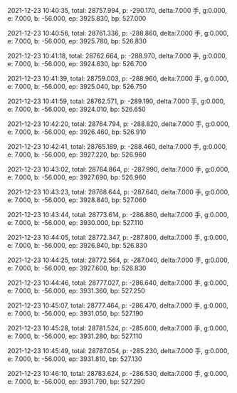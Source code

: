 2021-12-23 10:40:35, total: 28757.994, p: -290.170, delta:7.000 手, g:0.000, e: 7.000, b: -56.000, ep: 3925.830, bp: 527.000

2021-12-23 10:40:56, total: 28761.336, p: -288.860, delta:7.000 手, g:0.000, e: 7.000, b: -56.000, ep: 3925.780, bp: 526.830

2021-12-23 10:41:18, total: 28762.664, p: -288.970, delta:7.000 手, g:0.000, e: 7.000, b: -56.000, ep: 3924.630, bp: 526.700

2021-12-23 10:41:39, total: 28759.003, p: -288.960, delta:7.000 手, g:0.000, e: 7.000, b: -56.000, ep: 3925.040, bp: 526.750

2021-12-23 10:41:59, total: 28762.571, p: -289.190, delta:7.000 手, g:0.000, e: 7.000, b: -56.000, ep: 3924.010, bp: 526.650

2021-12-23 10:42:20, total: 28764.794, p: -288.820, delta:7.000 手, g:0.000, e: 7.000, b: -56.000, ep: 3926.460, bp: 526.910

2021-12-23 10:42:41, total: 28765.189, p: -288.460, delta:7.000 手, g:0.000, e: 7.000, b: -56.000, ep: 3927.220, bp: 526.960

2021-12-23 10:43:02, total: 28764.864, p: -287.990, delta:7.000 手, g:0.000, e: 7.000, b: -56.000, ep: 3927.690, bp: 526.960

2021-12-23 10:43:23, total: 28768.644, p: -287.640, delta:7.000 手, g:0.000, e: 7.000, b: -56.000, ep: 3928.840, bp: 527.060

2021-12-23 10:43:44, total: 28773.614, p: -286.880, delta:7.000 手, g:0.000, e: 7.000, b: -56.000, ep: 3930.000, bp: 527.110

2021-12-23 10:44:05, total: 28772.347, p: -287.800, delta:7.000 手, g:0.000, e: 7.000, b: -56.000, ep: 3926.840, bp: 526.830

2021-12-23 10:44:25, total: 28772.564, p: -287.040, delta:7.000 手, g:0.000, e: 7.000, b: -56.000, ep: 3927.600, bp: 526.830

2021-12-23 10:44:46, total: 28777.027, p: -286.640, delta:7.000 手, g:0.000, e: 7.000, b: -56.000, ep: 3931.360, bp: 527.250

2021-12-23 10:45:07, total: 28777.464, p: -286.470, delta:7.000 手, g:0.000, e: 7.000, b: -56.000, ep: 3931.050, bp: 527.190

2021-12-23 10:45:28, total: 28781.524, p: -285.600, delta:7.000 手, g:0.000, e: 7.000, b: -56.000, ep: 3931.280, bp: 527.110

2021-12-23 10:45:49, total: 28787.054, p: -285.230, delta:7.000 手, g:0.000, e: 7.000, b: -56.000, ep: 3931.810, bp: 527.130

2021-12-23 10:46:10, total: 28783.624, p: -286.530, delta:7.000 手, g:0.000, e: 7.000, b: -56.000, ep: 3931.790, bp: 527.290